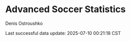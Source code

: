 # Advanced Soccer Statistics
Denis Ostroushko

<!-- gfm -->

Last successful data update: 2025-07-10 00:21:18 CST
